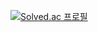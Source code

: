 [![Solved.ac
프로필](http://mazassumnida.wtf/api/generate_badge?boj=hwa3060)](https://solved.ac/hwa3060)
